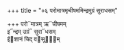 +++
title = "०६ परोमात्रमृचीषममिन्द्रमुग्रं सुराधसम्"

+++
परो᳓मात्रम् ऋ᳓चीषमम्  
इ᳓न्द्रम् उग्रं᳓ सुरा᳓धसम्  
ई᳓शानं चिद् व᳓सूना᳐म्